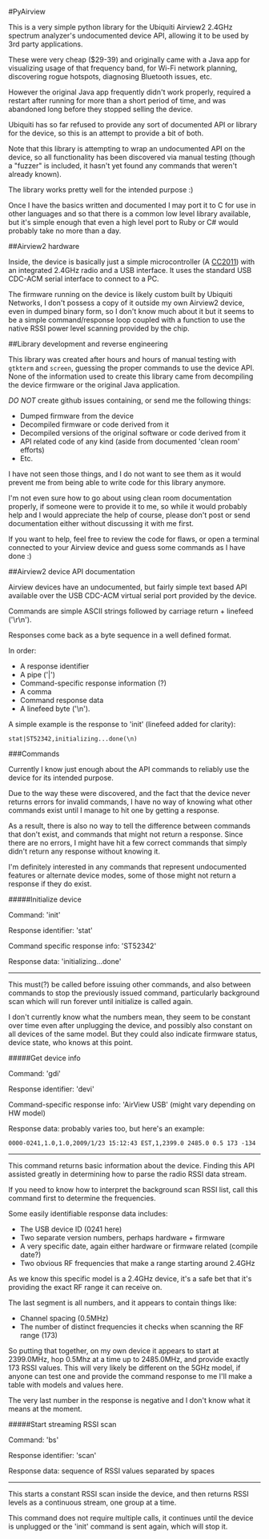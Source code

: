 #PyAirview

This is a very simple python library for the Ubiquiti Airview2 2.4GHz spectrum 
analyzer's undocumented device API, allowing it to be used by 3rd party applications.

These were very cheap ($29-39) and originally came with a Java app for visualizing 
usage of that frequency band, for Wi-Fi network planning, discovering rogue hotspots,
diagnosing Bluetooth issues, etc. 

However the original Java app frequently didn't work properly, required a restart
after running for more than a short period of time, and was abandoned long before 
they stopped selling the device. 

Ubiquiti has so far refused to provide any sort of documented API or library 
for the device, so this is an attempt to provide a bit of both. 

Note that this library is attempting to wrap an undocumented API on the device, 
so all functionality has been discovered via manual testing (though a "fuzzer" is 
included, it hasn't yet found any commands that weren't already known). 

The library works pretty well for the intended purpose :)

Once I have the basics written and documented I may port it to C for use in other
languages and so that there is a common low level library available, but it's 
simple enough that even a high level port to Ruby or C# would probably take no 
more than a day. 




##Airview2 hardware

Inside, the device is basically just a simple microcontroller (A [CC2011](http://www.ti.com/product/cc2511)) 
with an integrated 2.4GHz radio and a USB interface. It uses the standard USB 
CDC-ACM serial interface to connect to a PC.

The firmware running on the device is likely custom built by Ubiquiti Networks,
I don't possess a copy of it outside my own Airview2 device, even in dumped binary 
form, so I don't know much about it but it seems to be a simple command/response
loop coupled with a function to use the native RSSI power level scanning provided
by the chip.




##Library development and reverse engineering

This library was created after hours and hours of manual testing with `gtkterm`
and `screen`, guessing the proper commands to use the device API. None of the 
information used to create this library came from decompiling the device firmware
or the original Java application. 

*DO NOT* create github issues containing, or send me the following things:

* Dumped firmware from the device
* Decompiled firmware or code derived from it
* Decompiled versions of the original software or code derived from it
* API related code of any kind (aside from documented 'clean room' efforts)
* Etc.

I have not seen those things, and I do not want to see them as it would prevent 
me from being able to write code for this library anymore.

I'm not even sure how to go about using clean room documentation properly, if 
someone were to provide it to me, so while it would probably help and I would
appreciate the help of course, please don't post or send documentation either 
without discussing it with me first.

If you want to help, feel free to review the code for flaws, or open a terminal 
connected to your Airview device and guess some commands as I have done :)





##Airview2 device API documentation

Airview devices have an undocumented, but fairly simple text based API available 
over the USB CDC-ACM virtual serial port provided by the device.
            
Commands are simple ASCII strings followed by carriage return + linefeed ('\r\n').
            
Responses come back as a byte sequence in a well defined format. 

In order:

* A response identifier
* A pipe ('|')
* Command-specific response information (?)
* A comma
* Command response data
* A linefeed byte ('\n').

A simple example is the response to 'init' (linefeed added for clarity):
            
    stat|ST52342,initializing...done(\n)




###Commands

Currently I know just enough about the API commands to reliably use the device 
for its intended purpose. 

Due to the way these were discovered, and the fact that the device never returns 
errors for invalid commands, I have no way of knowing what other commands exist 
until I manage to hit one by getting a response.

As a result, there is also no way to tell the difference between commands that 
don't exist, and commands that might not return a response. Since there are no 
errors, I might have hit a few correct commands that simply didn't return any 
response without knowing it.

I'm definitely interested in any commands that represent undocumented features
or alternate device modes, some of those might not return a response if they do
exist.




#####Initialize device 

Command: 'init'
        
Response identifier: 'stat'
        
Command specific response info: 'ST52342'
        
Response data: 'initializing...done'

------------------------------------------------------------
            
This must(?) be called before issuing other commands, and also between commands to 
stop the previously issued command, particularly background scan which will run
forever until initialize is called again.
                    
I don't currently know what the numbers mean, they seem to be constant over time 
even after unplugging the device, and possibly also constant on all devices of 
the same model. But they could also indicate firmware status, device state, who
knows at this point.
                    


        
        
#####Get device info

Command: 'gdi'

Response identifier: 'devi'

Command-specific response info: 'AirView USB' (might vary depending on HW model)

Response data: probably varies too, but here's an example:
    
    0000-0241,1.0,1.0,2009/1/23 15:12:43 EST,1,2399.0 2485.0 0.5 173 -134
    
------------------------------------------------------------
        
This command returns basic information about the device. Finding this API assisted 
greatly in determining how to parse the radio RSSI data stream.

If you need to know how to interpret the background scan RSSI list, call this
command first to determine the frequencies.
        
Some easily identifiable response data includes: 
        
* The USB device ID (0241 here)
* Two separate version numbers, perhaps hardware + firmware
* A very specific date, again either hardware or firmware related (compile date?)
* Two obvious RF frequencies that make a range starting around 2.4GHz

As we know this specific model is a 2.4GHz device, it's a safe bet that it's 
providing the exact RF range it can receive on.

The last segment is all numbers, and it appears to contain things like:

* Channel spacing (0.5MHz)
* The number of distinct frequencies it checks when scanning the RF range (173)

So putting that together, on my own device it appears to start at 2399.0MHz, 
hop 0.5Mhz at a time up to 2485.0MHz, and provide exactly 173 RSSI values. This
will very likely be different on the 5GHz model, if anyone can test one and
provide the command response to me I'll make a table with models and values here.

The very last number in the response is negative and I don't know what it means 
at the moment.





#####Start streaming RSSI scan

Command: 'bs'

Response identifier: 'scan'

Response data: sequence of RSSI values separated by spaces

------------------------------------------------------------
            
This starts a constant RSSI scan inside the device, and then returns RSSI levels 
as a continuous stream, one group at a time.

This command does not require multiple calls, it continues until the device is
unplugged or the 'init' command is sent again, which will stop it.


